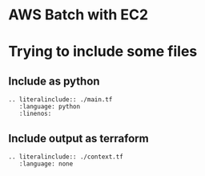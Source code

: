 # AWS Batch with EC2

# Trying to include some files

## Include as python

```{eval-rst}
.. literalinclude:: ./main.tf
   :language: python
   :linenos:
```

## Include output as terraform

```{eval-rst}
.. literalinclude:: ./context.tf
   :language: none
```